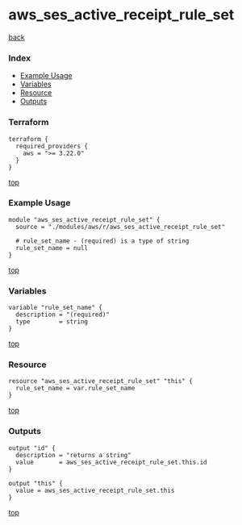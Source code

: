 # aws_ses_active_receipt_rule_set
[back](../aws.md)
### Index
- [Example Usage](#example-usage)
- [Variables](#variables)
- [Resource](#resource)
- [Outputs](#outputs)
### Terraform
```hcl
terraform {
  required_providers {
    aws = ">= 3.22.0"
  }
}
```
[top](#index)
### Example Usage
```hcl
module "aws_ses_active_receipt_rule_set" {
  source = "./modules/aws/r/aws_ses_active_receipt_rule_set"

  # rule_set_name - (required) is a type of string
  rule_set_name = null
}
```
[top](#index)
### Variables
```hcl
variable "rule_set_name" {
  description = "(required)"
  type        = string
}
```
[top](#index)

### Resource
```hcl
resource "aws_ses_active_receipt_rule_set" "this" {
  rule_set_name = var.rule_set_name
}
```
[top](#index)
### Outputs
```hcl
output "id" {
  description = "returns a string"
  value       = aws_ses_active_receipt_rule_set.this.id
}

output "this" {
  value = aws_ses_active_receipt_rule_set.this
}
```
[top](#index)
